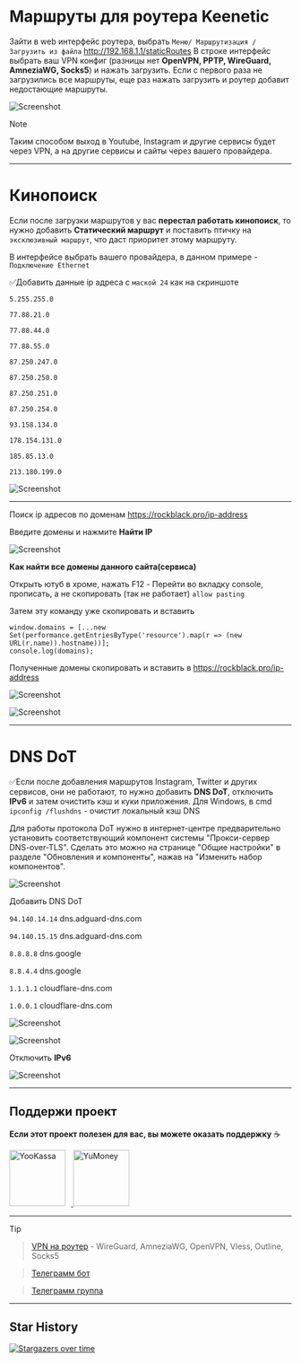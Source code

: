 # Маршруты для роутера Keenetic

 Зайти в web интерфейс роутера, выбрать `Меню/ Маршрутизация / Загрузить из файла` http://192.168.1.1/staticRoutes В строке интерфейс выбрать ваш VPN конфиг (разницы нет **OpenVPN, PPTP, WireGuard, AmneziaWG, Socks5**) и нажать загрузить. Если с первого раза не загрузились все маршруты, еще раз нажать загрузить и роутер добавит недостающие маршруты.

![Screenshot](https://rockblack.su/images/Screenshot_153.jpg)
> [!NOTE]
> Таким способом выход в Youtube, Instagram и другие сервисы будет через VPN, а на другие сервисы и сайты через вашего провайдера.


____
# Кинопоиск
Если после загрузки маршрутов у вас **перестал работать кинопоиск**, то нужно добавить **Статический маршрут** и поставить птичку на `эксклюзивный маршрут`, что даст приоритет этому маршруту. 

В интерфейсе выбрать вашего провайдера, в данном примере - `Подключение Ethernet`

:white_check_mark:Добавить данные ip адреса с `маской 24` как на скриншоте
```
5.255.255.0
```
```
77.88.21.0
```
```
77.88.44.0
```
```
77.88.55.0
```
```
87.250.247.0
```
```
87.250.250.0
```
```
87.250.251.0
```
```
87.250.254.0
```
```
93.158.134.0
```
```
178.154.131.0
```
```
185.85.13.0
```
```
213.180.199.0
```


![Screenshot](https://rockblack.su/images/Screenshot_160.jpg)

____
Поиск ip адресов по доменам https://rockblack.pro/ip-address

Введите домены и нажмите **Найти IP**

![Screenshot](https://rockblack.pro/images/github/Screenshot_10.jpg)

**Как найти все домены данного сайта(сервиса)**

Открыть ютуб в хроме, нажать F12 - Перейти во вкладку console, прописать, а не скопировать (так не работает)
`allow pasting`

Затем эту команду уже скопировать и вставить
```
window.domains = [...new Set(performance.getEntriesByType('resource').map(r => (new URL(r.name)).hostname))];
console.log(domains);
```
Полученные домены скопировать и вставить в https://rockblack.pro/ip-address

![Screenshot](https://rockblack.pro/images/github/s12.jpg)

![Screenshot](https://rockblack.pro/images/github/Screenshot_36.jpg)

____

# DNS DoT
:white_check_mark:Если после добавления маршрутов Instagram, Twitter и других сервисов, они не работают, то нужно добавить **DNS DoT**, отключить **IPv6** и затем очистить кэш и куки приложения. Для Windows, в cmd `ipconfig /flushdns` - очистит локальный кэш DNS

Для работы протокола DoT нужно в интернет-центре предварительно установить соответствующий компонент системы "Прокси-сервер DNS-over-TLS". Сделать это можно на странице "Общие настройки" в разделе "Обновления и компоненты", нажав на "Изменить набор компонентов".

![Screenshot](https://rockblack.pro/images/dot.png)

Добавить DNS DoT

`94.140.14.14`  dns.adguard-dns.com

`94.140.15.15` dns.adguard-dns.com

`8.8.8.8`  dns.google

`8.8.4.4`  dns.google

`1.1.1.1` cloudflare-dns.com

`1.0.0.1`  cloudflare-dns.com

![Screenshot](https://rockblack.su/images/vless/DNS1.jpg)

![Screenshot](https://rockblack.su/images/vless/DNS2.jpg)

Отключить **IPv6**

![Screenshot](https://rockblack.pro/images/Screenshot_33.jpg)


____

## Поддержи проект

**Если этот проект полезен для вас, вы можете оказать поддержку** :coffee:

<p align="left">
  <a href="https://yookassa.ru/my/i/aD3025LTifTf/l" target="_blank">
    <img src="https://rockblack.pro/images/github/youkassa.png" alt="YooKassa" width="100" style="margin-right: 10px;">
  </a><a href="https://yoomoney.ru/to/4100117689665720" target="_blank">
    <img src="https://rockblack.pro/images/github/umoney.png" alt="YuMoney" width="100">
  </a>
</p>

____

> [!TIP]

> [VPN на роутер](https://rockblack.pro/price) - WireGuard, AmneziaWG, OpenVPN, Vless, Outline, Socks5

> [Телеграмм бот](https://t.me/RockBlack_bot)

> [Телеграмм группа](https://t.me/rockblack_vpn)
>



____
## Star History

[![Stargazers over time](https://starchart.cc/RockBlack-VPN/ip-address.svg?variant=adaptive)](https://starchart.cc/RockBlack-VPN/ip-address)
